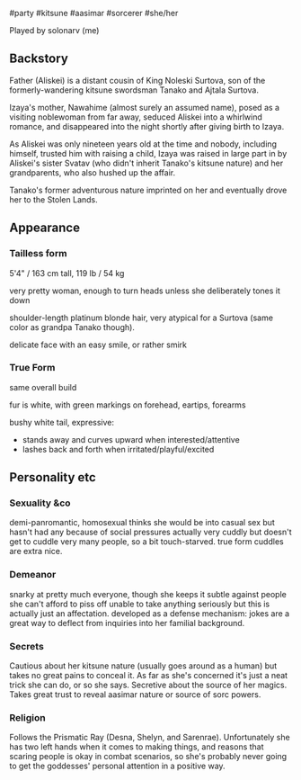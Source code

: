 #party #kitsune #aasimar #sorcerer #she/her

Played by solonarv (me)

## Backstory
Father (Aliskei) is a distant cousin of King Noleski Surtova, son of the formerly-wandering kitsune swordsman Tanako and Ajtala Surtova.

Izaya's mother, Nawahime (almost surely an assumed name), posed as a visiting noblewoman from far away, seduced Aliskei into a whirlwind romance, and disappeared into the night shortly after giving birth to Izaya.

As Aliskei was only nineteen years old at the time and nobody, including himself, trusted him with raising a child, Izaya was raised in large part in by Aliskei's sister Svatav (who didn't inherit Tanako's kitsune nature) and her grandparents, who also hushed up the affair.

Tanako's former adventurous nature imprinted on her and eventually drove her to the Stolen Lands.

## Appearance
### Tailless form
5'4" / 163 cm tall, 119 lb / 54 kg

very pretty woman, enough to turn heads unless she deliberately tones it down

shoulder-length platinum blonde hair, very atypical for a Surtova (same color as grandpa Tanako though).

delicate face with an easy smile, or rather smirk
### True Form
same overall build

fur is white, with green markings on forehead, eartips, forearms

bushy white tail, expressive:
 - stands away and curves upward when interested/attentive
 - lashes back and forth when irritated/playful/excited

## Personality etc
### Sexuality &co
demi-panromantic, homosexual
thinks she would be into casual sex but hasn't had any because of social pressures
actually very cuddly but doesn't get to cuddle very many people, so a bit touch-starved. true form cuddles are extra nice.
### Demeanor
snarky at pretty much everyone, though she keeps it subtle against people she can't afford to piss off
unable to take anything seriously but this is actually just an affectation. developed as a defense mechanism: jokes are a great way to deflect from inquiries into her familial background.
### Secrets
Cautious about her kitsune nature (usually goes around as a human) but takes no great pains to conceal it. As far as she's concerned it's just a neat trick she can do, or so she says.
Secretive about the source of her magics. Takes great trust to reveal aasimar nature or source of sorc powers.
### Religion
Follows the Prismatic Ray (Desna, Shelyn, and Sarenrae). Unfortunately she has two left hands when it comes to making things, and reasons that scaring people is okay in combat scenarios, so she's probably never going to get the goddesses' personal attention in a positive way.